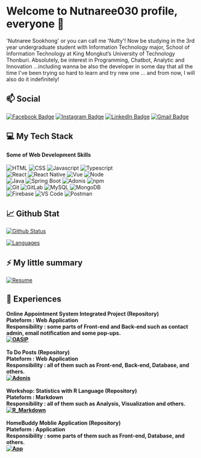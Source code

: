 # Welcome to Nutnaree030 profile, everyone 👋

'Nutnaree Sookhong' or you can call me 'Nutty'! Now be studying in the 3rd year undergraduate student with Information Technology major, School of Information Technology at King Mongkut’s University of Technology Thonburi. Absolutely, be interest in Programming, Chatbot, Analytic and Innovation ...including  wanna be also the developer in some day that all the time I've been trying so hard to learn and try new one ... and from now, I will also do it indefinitely!

## 📫 Social
[![Facebook Badge](https://img.shields.io/badge/-Nutnaree_Sookhong-blue?style=flat&logo=Facebook&logoColor=white&link=https://www.facebook.com/nutnaree.sookhong)](https://www.facebook.com/nutnaree.sookhong)
[![Instagram Badge](https://img.shields.io/badge/-nuttynut16-white?style=flat&logo=Instagram&logoColor=red&link=https://www.instagram.com/nuttynut16/?igshid=YmJhNjkzNzY%3D)](https://www.instagram.com/nuttynut16/?igshid=YmJhNjkzNzY%3D)
[![LinkedIn Badge](https://img.shields.io/badge/-Nutnaree_Sookhong-navy?style=flat&logo=LinkedIn&logoColor=white&link=https://www.linkedin.com/in/nutnaree-sookhong-33021822b/)](https://www.linkedin.com/in/nutnaree-sookhong-33021822b/)
[![Gmail Badge](https://img.shields.io/badge/-Nutnaree_S.-white?style=flat&logo=Gmail&link=https://mail.google.com/mail/u/0/#inbox?compose=VpCqJRzzwkHXPXDThmJzLhPsrFwkslMcDXpKZtPdhxxKqLQLdldNhlWwnqxwcLkGvldTpqv)](https://mail.google.com/mail/u/0/#inbox?compose=VpCqJRzzwkHXPXDThmJzLhPsrFwkslMcDXpKZtPdhxxKqLQLdldNhlWwnqxwcLkGvldTpqv)

## 💻 My Tech Stack

#### Some of Web Development Skills
![HTML](https://img.shields.io/badge/HTML5-E34F26?style=for-the-badge&logo=html5&logoColor=white)
![CSS](https://img.shields.io/badge/CSS3-orange?style=for-the-badge&logo=css3&logoColor=white)
![Javascript](https://img.shields.io/badge/JavaScript-323330?style=for-the-badge&logo=javascript&logoColor=F7DF1E)
![Typescript](https://img.shields.io/badge/TypeScript-FFF?style=for-the-badge&logo=typescript&logoColor=blue)
<br/>
![React](https://img.shields.io/badge/React.js-60d1d4?style=for-the-badge&logo=react&logoColor=white)
![React Native](https://img.shields.io/badge/React_Native-navy?style=for-the-badge&logo=react&logoColor=white)
![Vue](https://img.shields.io/badge/Vue.js-339886?style=for-the-badge&logo=vuedotjs&logoColor=white)
![Node](https://img.shields.io/badge/Node.js-339933?style=for-the-badge&logo=nodedotjs&logoColor=white)
<br/>
![Java](https://img.shields.io/badge/JAVA-CB3837?style=for-the-badge)
![Spring Boot](https://img.shields.io/badge/Spring_Boot-white?style=for-the-badge&logo=spring%20boot&logoColor=green)
![Adonis](https://img.shields.io/badge/Adonis.js-purple?style=for-the-badge&logo=adonisjs&logoColor=white)
![npm](https://img.shields.io/badge/npm-CB3837?style=for-the-badge&logo=npm&logoColor=white)
<br/>
![Git](https://img.shields.io/badge/Git-black?style=for-the-badge&logo=git&logoColor=white)
![GitLab](https://img.shields.io/badge/Gitlab-gray?style=for-the-badge&logo=gitlab&logoColor=white)
![MySQL](https://img.shields.io/badge/MySQL-white?style=for-the-badge&logo=mysql&logoColor=blue)
![MongoDB](https://img.shields.io/badge/mongodb-369553?style=for-the-badge&logo=mongodb&logoColor=black)
<br/>
![Firebase](https://img.shields.io/badge/firebase-ffca28?style=for-the-badge&logo=firebase&logoColor=black)
![VS Code](https://img.shields.io/badge/Visual_Studio_Code-0078D4?style=for-the-badge&logo=visual%20studio%20code&logoColor=white)
![Postman](https://img.shields.io/badge/Postman-FF6C37?style=for-the-badge&logo=Postman&logoColor=white)

## 📈 Github Stat

[![Github Status](https://github-readme-stats.vercel.app/api?username=Nutnaree030&count_private=true&theme=onedark&show_icons=true)](https://github.com/Nutnaree030)

[![Languages](https://github-readme-stats.vercel.app/api/top-langs/?username=Nutnaree030&layout=compact&langs_count=10&hide_border=true&custom_title=Languages&bg_color=f5f5f5)](https://github.com/Nutnaree030)

## ⚡ My little summary
[![Resume](https://img.shields.io/badge/resume-blue?style=for-the-badge)](https://drive.google.com/file/d/1HW5Uf-Z_TzRM4tB3q11cXPYflFUyGp5A/view?usp=sharing)

## 🌱 Experiences
<b>Online Appointment System Integrated Project (Repository)<b/> <br/>
Plateform : Web Application <br/>
Responsibility : some parts of Front-end and Back-end such as contact admin, email notification and some pop-ups.<br/>
[![OASIP](https://img.shields.io/badge/oasip:_integrated_project-teal?style=for-the-badge)](https://github.com/SoSira01/OASIP-SSI-5-INT222)<br/>
<br/> 
<b>To Do Posts (Repository)<b/> <br/>
Plateform : Web Application <br/>
Responsibility : all of them such as Front-end, Back-end, Database, and others.<br/>
[![Adonis](https://img.shields.io/badge/todoposts-pink?style=for-the-badge)](https://github.com/Nutnaree030/todoposts)<br/>
<br/> 
<b>Workshop: Statistics with R Language (Repository)<b/> <br/>
Plateform : Markdown <br/>
Responsibility : all of them such as Analysis, Visualization and others.<br/>
[![R_Markdown](https://img.shields.io/badge/my_r_workshop_example-yellow?style=for-the-badge)](https://nutnaree030.github.io/int214-workshop/)<br/>
<br/> 
<b>HomeBuddy Moblie Application (Repository)<b/> <br/>
Plateform : Application <br/>
Responsibility : some parts of them such as Front-end, Database, and others.<br/>
[![App](https://img.shields.io/badge/home_buddy-violet?style=for-the-badge)](https://github.com/kannika2545/HomeBuddy)<br/>

<!--
**Nutnaree030/Nutnaree030** is a ✨ _special_ ✨ repository because its `README.md` (this file) appears on your GitHub profile.

Here are some ideas to get you started:

- 🔭 I’m currently working on ...
- 🌱 I’m currently learning ...
- 👯 I’m looking to collaborate on ...
- 🤔 I’m looking for help with ...
- 💬 Ask me about ...
- 📫 How to reach me: ...
- 😄 Pronouns: ...
- ⚡ Fun fact: ...
-->
